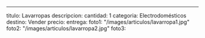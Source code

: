 ---
titulo: Lavarropas
descripcion: 
cantidad: 1
categoria: Electrodomésticos
destino: Vender
precio: 
entrega: 
foto1: "/images/articulos/lavarropa1.jpg"
foto2: "/images/articulos/lavarropa2.jpg"
foto3: 
